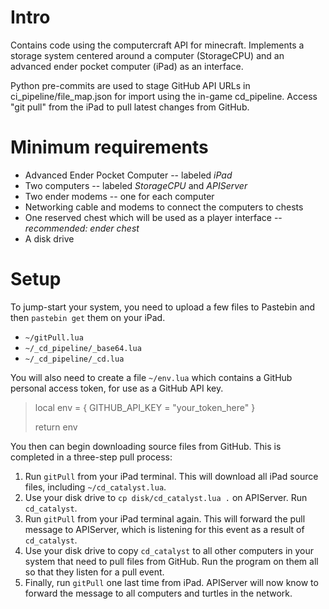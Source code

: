 # Intro
Contains code using the computercraft API for minecraft.  Implements a storage system centered around a computer (StorageCPU) and an advanced ender pocket computer (iPad) as an interface.

Python pre-commits are used to stage GitHub API URLs in ci_pipeline/file_map.json for import using the in-game cd_pipeline.  Access "git pull" from the iPad to pull latest changes from GitHub.

# Minimum requirements
- Advanced Ender Pocket Computer -- labeled *iPad*
- Two computers -- labeled *StorageCPU* and *APIServer*
- Two ender modems -- one for each computer
- Networking cable and modems to connect the computers to chests
- One reserved chest which will be used as a player interface -- *recommended: ender chest*
- A disk drive

# Setup
To jump-start your system, you need to upload a few files to Pastebin and then `pastebin get` them on your iPad.
- `~/gitPull.lua`
- `~/_cd_pipeline/_base64.lua`
- `~/_cd_pipeline/_cd.lua`

You will also need to create a file `~/env.lua` which contains a GitHub personal access token, for use as a GitHub API key.
<blockquote>
local env = {
    GITHUB_API_KEY = "your_token_here"
}

return env
</blockquote>

You then can begin downloading source files from GitHub.  This is completed in a three-step pull process:
1. Run `gitPull` from your iPad terminal.  This will download all iPad source files, including `~/cd_catalyst.lua`.
2. Use your disk drive to `cp disk/cd_catalyst.lua .` on APIServer.  Run `cd_catalyst`.
3. Run `gitPull` from your iPad terminal again.  This will forward the pull message to APIServer, which is listening for this event as a result of `cd_catalyst`.
4. Use your disk drive to copy `cd_catalyst` to all other computers in your system that need to pull files from GitHub.  Run the program on them all so that they listen for a pull event.
5. Finally, run `gitPull` one last time from iPad.  APIServer will now know to forward the message to all computers and turtles in the network.